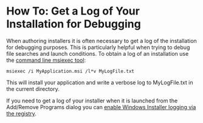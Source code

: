 # How To: Get a Log of Your Installation for Debugging

When authoring installers it is often necessary to get a log of the installation for debugging purposes. This is particularly helpful when trying to debug file searches and launch conditions. To obtain a log of an installation use the <a href="http://support.microsoft.com/kb/227091" target="_blank">command line msiexec tool</a>:

    msiexec /i MyApplication.msi /l*v MyLogFile.txt

This will install your application and write a verbose log to MyLogFile.txt in the current directory.

If you need to get a log of your installer when it is launched from the Add/Remove Programs dialog you can <a href="http://support.microsoft.com/kb/223300" target="_blank">enable Windows Installer logging via the registry</a>.
